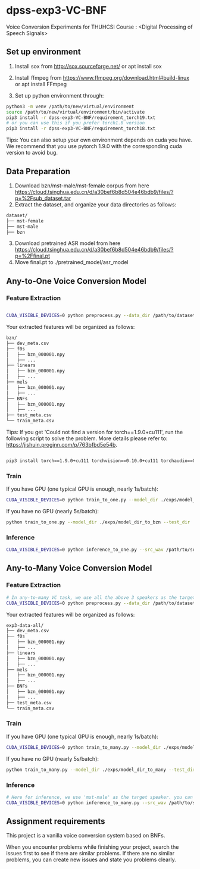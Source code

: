 # dpss-exp3-VC-BNF
Voice Conversion Experiments for THUHCSI Course : &lt;Digital Processing of Speech Signals>


## Set up environment

1. Install sox from http://sox.sourceforge.net/ or apt install sox

2. Install ffmpeg from https://www.ffmpeg.org/download.html#build-linux or apt install FFmpeg

3. Set up python environment through:
```bash
python3 -m venv /path/to/new/virtual/environment
source /path/to/new/virtual/environment/bin/activate
pip3 install -r dpss-exp3-VC-BNF/requirement_torch19.txt
# or you can use this if you prefer torch1.8 version
pip3 install -r dpss-exp3-VC-BNF/requirement_torch18.txt
```
Tips: You can also setup your own environment depends on cuda you have.
We recommend that you use pytorch 1.9.0 with the corresponding cuda version to avoid bug.
## Data Preparation
1. Download bzn/mst-male/mst-female corpus from here https://cloud.tsinghua.edu.cn/d/a30bef6b8d504e46bdb9/files/?p=%2Fsub_dataset.tar
2. Extract the dataset, and organize your data directories as follows:
```bash
dataset/
├── mst-female
├── mst-male
├── bzn
```
3. Download pretrained ASR model from here https://cloud.tsinghua.edu.cn/d/a30bef6b8d504e46bdb9/files/?p=%2Ffinal.pt
4. Move final.pt to ./pretrained_model/asr_model



## Any-to-One Voice Conversion Model

### Feature Extraction

```bash

CUDA_VISIBLE_DEVICES=0 python preprocess.py --data_dir /path/to/dataset/bzn --save_dir /path/to/save_data/bzn/

```

Your extracted features will be organized as follows:
```bash
bzn/
├── dev_meta.csv
├── f0s
│   ├── bzn_000001.npy
│   ├── ...
├── linears
│   ├── bzn_000001.npy
│   ├── ...
├── mels
│   ├── bzn_000001.npy
│   ├── ...
├── BNFs
│   ├── bzn_000001.npy
│   ├── ...
├── test_meta.csv
└── train_meta.csv
```

Tips: If you get 'Could not find a version for torch==1.9.0+cu111', run the following script to solve the problem. More details please refer to: https://jishuin.proginn.com/p/763bfbd5e54b.


```bash

pip3 install torch==1.9.0+cu111 torchvision==0.10.0+cu111 torchaudio==0.9.0 -f https://download.pytorch.org/whl/torch_stable.html

```

### Train

If you have GPU (one typical GPU is enough, nearly 1s/batch):
```bash
CUDA_VISIBLE_DEVICES=0 python train_to_one.py --model_dir ./exps/model_dir_to_bzn --test_dir ./exps/test_dir_to_bzn --data_dir /path/to/save_data/bzn/
```

If you have no GPU (nearly 5s/batch):

```bash
python train_to_one.py --model_dir ./exps/model_dir_to_bzn --test_dir ./exps/test_dir_to_bzn --data_dir /path/to/save_data/bzn/
```
### Inference

```bash
CUDA_VISIBLE_DEVICES=0 python inference_to_one.py --src_wav /path/to/source/xx.wav --ckpt ../exps/model_dir_to_bzn/bnf-vc-to-one-49.pt --save_dir ./test_dir/
```


## Any-to-Many Voice Conversion Model

### Feature Extraction

```bash
# In any-to-many VC task, we use all the above 3 speakers as the target speaker set.
CUDA_VISIBLE_DEVICES=0 python preprocess.py --data_dir /path/to/dataset/ --save_dir /path/to/save_data/exp3-data-all
```

Your extracted features will be organized as follows:
```bash
exp3-data-all/
├── dev_meta.csv
├── f0s
│   ├── bzn_000001.npy
│   ├── ...
├── linears
│   ├── bzn_000001.npy
│   ├── ...
├── mels
│   ├── bzn_000001.npy
│   ├── ...
├── BNFs
│   ├── bzn_000001.npy
│   ├── ...
├── test_meta.csv
└── train_meta.csv
```

### Train

If you have GPU (one typical GPU is enough, nearly 1s/batch):
```bash
CUDA_VISIBLE_DEVICES=0 python train_to_many.py --model_dir ./exps/model_dir_to_many --test_dir ./exps/test_dir_to_many --data_dir /path/to/save_data/exp3-data-all
```

If you have no GPU (nearly 5s/batch):

```bash
python train_to_many.py --model_dir ./exps/model_dir_to_many --test_dir ./exps/test_dir_to_many --data_dir /path/to/save_data/exp3-data-all
```
### Inference

```bash
# Here for inference, we use 'mst-male' as the target speaker. you can change the tgt_spk argument to any of the above 3 speakers. 
CUDA_VISIBLE_DEVICES=0 python inference_to_many.py --src_wav /path/to/source/*.wav --tgt_spk bzn/mst-female/mst-male --ckpt ./model_dir/bnf-vc-to-many-49.pt --save_dir ./test_dir/
```

## Assignment requirements
This project is a vanilla voice conversion system based on BNFs. 

When you encounter problems while finishing your project, search the issues first to see if there are similar problems. If there are no similar problems, you can create new issues and state you problems clearly.
